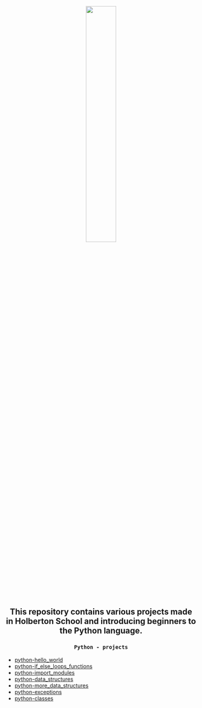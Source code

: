 <p align=center> <img align="" width="40%" src="https://upload.wikimedia.org/wikipedia/commons/thumb/c/c3/Python-logo-notext.svg/1200px-Python-logo-notext.svg.png" /> </p>

## <p align=center> This repository contains various projects made in Holberton School and introducing beginners to the Python language.</p>

### <p align=center> `Python - projects` </p>

- [python-hello_world]()
- [python-if_else_loops_functions]()
- [python-import_modules]()
- [python-data_structures]()
- [python-more_data_structures]()
- [python-exceptions]()
- [python-classes]()
